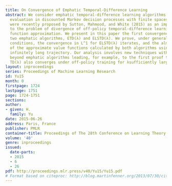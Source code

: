 ```yaml
---
title: On Convergence of Emphatic Temporal-Difference Learning
abstract: We consider emphatic temporal-difference learning algorithms for policy
  evaluation in discounted Markov decision processes with finite spaces. Such algorithms
  were recently proposed by Sutton, Mahmood, and White (2015) as an improved solution
  to the problem of divergence of off-policy temporal-difference learning with linear
  function approximation. We present in this paper the first convergence proofs for
  two emphatic algorithms, ETD(λ) and ELSTD(λ). We prove, under general off-policy
  conditions, the convergence in L^1 for ELSTD(λ) iterates, and the almost sure convergence
  of the approximate value functions calculated by both algorithms using a single
  infinitely long trajectory. Our analysis involves new techniques with applications
  beyond emphatic algorithms leading, for example, to the first proof that standard
  TD(λ) also converges under off-policy training for λsufficiently large.
layout: inproceedings
series: Proceedings of Machine Learning Research
id: Yu15
month: 0
firstpage: 1724
lastpage: 1751
page: 1724-1751
sections: 
author:
- given: H.
  family: Yu
date: 2015-06-26
address: Paris, France
publisher: PMLR
container-title: Proceedings of The 28th Conference on Learning Theory
volume: '40'
genre: inproceedings
issued:
  date-parts:
  - 2015
  - 6
  - 26
pdf: http://proceedings.mlr.press/v40/Yu15/Yu15.pdf
# Format based on citeproc: http://blog.martinfenner.org/2013/07/30/citeproc-yaml-for-bibliographies/
---
```

